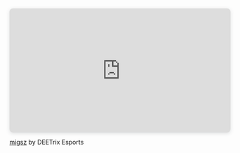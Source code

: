 <div style="position: relative; width: 100%; height: 0; padding-top: 56.2225%;
 padding-bottom: 0; box-shadow: 0 2px 8px 0 rgba(63,69,81,0.16); margin-top: 1.6em; margin-bottom: 0.9em; overflow: hidden;
 border-radius: 8px; will-change: transform;">
  <iframe loading="lazy" style="position: absolute; width: 100%; height: 100%; top: 0; left: 0; border: none; padding: 0;margin: 0;"
    src="https://www.canva.com/design/DAGn4_qoYg0/OzAA-udMd4OgKAEP_7txzA/view?embed" allowfullscreen="allowfullscreen" allow="fullscreen">
  </iframe>
</div>
<a href="https:&#x2F;&#x2F;www.canva.com&#x2F;design&#x2F;DAGn4_qoYg0&#x2F;OzAA-udMd4OgKAEP_7txzA&#x2F;view?utm_content=DAGn4_qoYg0&amp;utm_campaign=designshare&amp;utm_medium=embeds&amp;utm_source=link" target="_blank" rel="noopener">migsz</a> by DEETrix Esports
